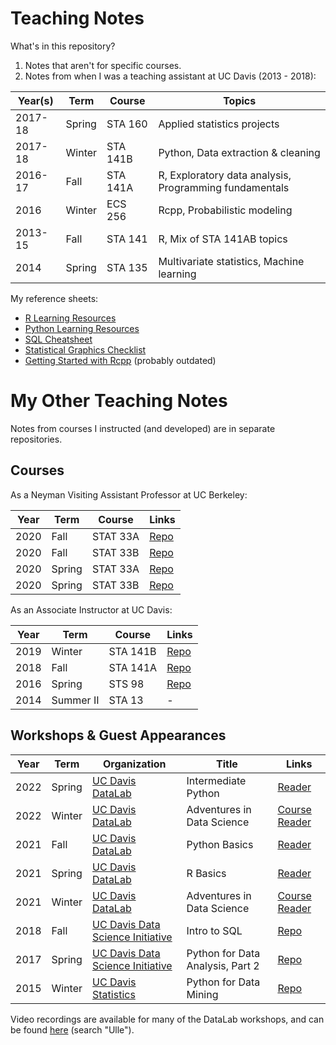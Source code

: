 # Teaching Notes

What's in this repository?

1. Notes that aren't for specific courses.
2. Notes from when I was a teaching assistant at UC Davis (2013 - 2018):

Year(s) | Term   | Course   | Topics
------- | ------ | -------- | ------
2017-18 | Spring | STA 160  | Applied statistics projects
2017-18 | Winter | STA 141B | Python, Data extraction & cleaning
2016-17 | Fall   | STA 141A | R, Exploratory data analysis, Programming fundamentals
2016    | Winter | ECS 256  | Rcpp, Probabilistic modeling
2013-15 | Fall   | STA 141  | R, Mix of STA 141AB topics
2014    | Spring | STA 135  | Multivariate statistics, Machine learning

My reference sheets:

* [R Learning Resources][ref-r]
* [Python Learning Resources][ref-python]
* [SQL Cheatsheet][sql]
* [Statistical Graphics Checklist][graphics-checklist]
* [Getting Started with Rcpp][rcpp] (probably outdated)

[ref-r]: references/sta141a.md
[ref-python]: references/sta141b.md
[sql]: workshops/sql_cheatsheet.pdf
[graphics-checklist]: sta141a/graphics_checklist.pdf
[rcpp]: ecs256/rcpp.pdf

# My Other Teaching Notes

Notes from courses I instructed (and developed) are in separate repositories.

## Courses

As a Neyman Visiting Assistant Professor at UC Berkeley:

Year | Term     | Course   | Links
-----|----------|----------|------
2020 | Fall     | STAT 33A | [Repo][2020-fall-stat33a]
2020 | Fall     | STAT 33B | [Repo][2020-fall-stat33b]
2020 | Spring   | STAT 33A | [Repo][2020-spring-stat33ab]
2020 | Spring   | STAT 33B | [Repo][2020-spring-stat33ab]

[2020-spring-stat33ab]: https://github.com/IntroToProgrammingWithR/2020-spring-stat33ab
[2020-fall-stat33a]: https://github.com/IntroToProgrammingWithR/2020-fall-stat33a
[2020-fall-stat33b]: https://github.com/IntroToProgrammingWithR/2020-fall-stat33b

As an Associate Instructor at UC Davis:

Year  | Term       | Course     | Links
----- | ---------- | ---------- | ------
2019  | Winter     | STA 141B   | [Repo][2019-winter-sta141b]
2018  | Fall       | STA 141A   | [Repo][2018-fall-sta141a]
2016  | Spring     | STS 98     | [Repo][2016-spring-sts98]
2014  | Summer II  | STA 13     | -

[2019-winter-sta141b]: https://github.com/2019-winter-ucdavis-sta141b/notes
[2018-fall-sta141a]: https://github.com/nick-ulle/2018-ucdavis-sta141a
[2016-spring-sts98]: https://github.com/2016-ucdavis-sts98/notes

## Workshops & Guest Appearances

Year | Term   | Organization                                    | Title                            | Links
---- | ------ | ----------------------------------------------- | -------------------------------- | -----
2022 | Spring | [UC Davis DataLab][ucd-datalab]                 | Intermediate Python              | [Reader][intermediate-python]
2022 | Winter | [UC Davis DataLab][ucd-datalab]                 | Adventures in Data Science       | [Course Reader][ist08]
2021 | Fall   | [UC Davis DataLab][ucd-datalab]                 | Python Basics                    | [Reader][python-basics]
2021 | Spring | [UC Davis DataLab][ucd-datalab]                 | R Basics                         | [Reader][r-basics]
2021 | Winter | [UC Davis DataLab][ucd-datalab]                 | Adventures in Data Science       | [Course Reader][ist08]
2018 | Fall   | [UC Davis Data Science Initiative][ucd-datalab] | Intro to SQL                     | [Repo][2018-sql-workshop]
2017 | Spring | [UC Davis Data Science Initiative][ucd-datalab] | Python for Data Analysis, Part 2 | [Repo][2017-python-workshop]
2015 | Winter | [UC Davis Statistics][ucd-stats]                | Python for Data Mining           | [Repo][2015-python-workshop]

Video recordings are available for many of the DataLab workshops, and can be
found [here][ucd-datalab-workshops] (search "Ulle").

[ucd-datalab]:https://datalab.ucdavis.edu/ 
[ucd-datalab-workshops]: https://datalab.ucdavis.edu/workshops/
[ucd-stats]:https://statistics.ucdavis.edu/

[intermediate-python]: https://ucdavisdatalab.github.io/workshop_intermediate_python/
[python-basics]: https://ucdavisdatalab.github.io/workshop_python_basics/
[r-basics]: https://ucdavisdatalab.github.io/workshop_r_basics/
[ist08]: https://ucdavisdatalab.github.io/adventures_in_data_science/
[2018-sql-workshop]: https://github.com/clarkfitzg/SQLworkshop
[2017-python-workshop]: https://github.com/nick-ulle/2017.04-python-workshop
[2015-python-workshop]: https://github.com/nick-ulle/2015-python
